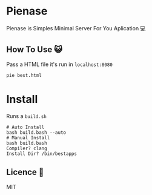 # Pienase
Pienase is Simples Minimal Server For You Aplication 💻

## How To Use 😺

Pass a HTML file it's run in `localhost:8080`
```
pie best.html
```

# Install

Runs a `build.sh`

```
# Auto Install
bash build.bash --auto
# Manual Install
bash build.bash
Compiler? clang
Install Dir? /bin/bestapps
```

## Licence 📄
MIT
